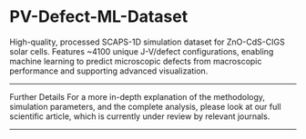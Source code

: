# PV-Defect-ML-Dataset
High-quality, processed SCAPS-1D simulation dataset for ZnO-CdS-CIGS solar cells. Features ~4100 unique J-V/defect configurations, enabling machine learning to predict microscopic defects from macroscopic performance and supporting advanced visualization.
________________________________________
Further Details
For a more in-depth explanation of the methodology, simulation parameters, and the complete analysis, please look at our full scientific article, which is currently under review by relevant journals.
________________________________________


